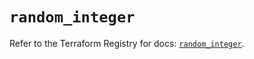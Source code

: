 # `random_integer`

Refer to the Terraform Registry for docs: [`random_integer`](https://registry.terraform.io/providers/hashicorp/random/3.7.1/docs/resources/integer).
